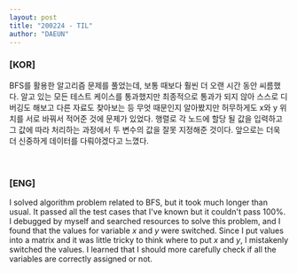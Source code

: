 ```yaml
---
layout: post
title: "200224 - TIL"
author: "DAEUN"
---
```


### [KOR]
BFS를 활용한 알고리즘 문제를 풀었는데, 보통 때보다 훨씬 더 오랜 시간 동안 씨름했다. 알고 있는 모든 테스트 케이스를 통과했지만 최종적으로 통과가 되지 않아 스스로 디버깅도 해보고 다른 자료도 찾아보는 등 무엇 때문인지 알아봤지만 허무하게도 x와 y 위치를 서로 바꿔서 적어준 것에 문제가 있었다. 행렬로 각 노드에 할당 될 값을 입력하고 그 값에 따라 처리하는 과정에서 두 변수의 값을 잘못 지정해준 것이다. 앞으로는 더욱 더 신중하게 데이터를 다뤄야겠다고 느꼈다.
<br><br><br>
### [ENG]
I solved algorithm problem related to BFS, but it took much longer than usual. It passed all the test cases that I've known but it couldn't pass 100%. I debugged by myself and searched resources to solve this problem, and I found that the values for variable _x_ and _y_ were switched. Since I put values into a matrix and it was little tricky to think where to put _x_ and _y_, I mistakenly switched the values. I learned that I should more carefully check if all the variables are correctly assigned or not.